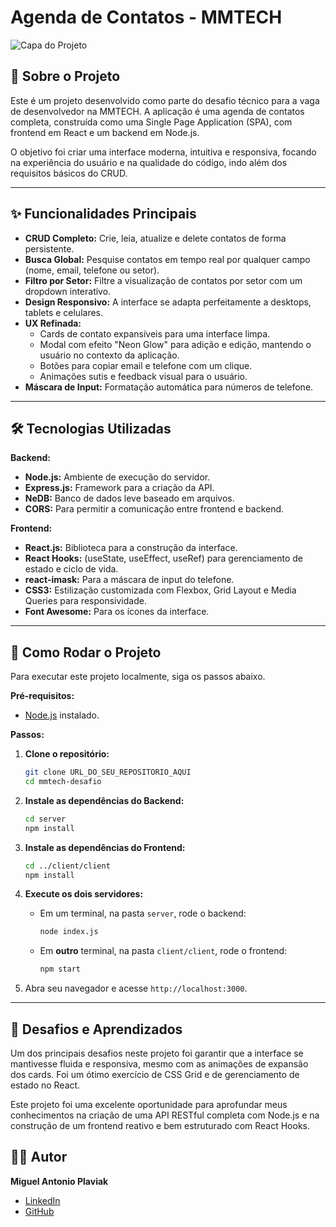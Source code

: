 # Agenda de Contatos - MMTECH

![Capa do Projeto](https://cdn.discordapp.com/attachments/691101774471233567/1393292258434089082/image.png?ex=6872a408&is=68715288&hm=d8b3879ac66f072abe1eb26cf5e0b7a2116fdc594118e68a2f397649b99a7db3&)

## 📖 Sobre o Projeto

Este é um projeto desenvolvido como parte do desafio técnico para a vaga de desenvolvedor na MMTECH. A aplicação é uma agenda de contatos completa, construída como uma Single Page Application (SPA), com frontend em React e um backend em Node.js.

O objetivo foi criar uma interface moderna, intuitiva e responsiva, focando na experiência do usuário e na qualidade do código, indo além dos requisitos básicos do CRUD.

---

## ✨ Funcionalidades Principais

- **CRUD Completo:** Crie, leia, atualize e delete contatos de forma persistente.
- **Busca Global:** Pesquise contatos em tempo real por qualquer campo (nome, email, telefone ou setor).
- **Filtro por Setor:** Filtre a visualização de contatos por setor com um dropdown interativo.
- **Design Responsivo:** A interface se adapta perfeitamente a desktops, tablets e celulares.
- **UX Refinada:**
    - Cards de contato expansíveis para uma interface limpa.
    - Modal com efeito "Neon Glow" para adição e edição, mantendo o usuário no contexto da aplicação.
    - Botões para copiar email e telefone com um clique.
    - Animações sutis e feedback visual para o usuário.
- **Máscara de Input:** Formatação automática para números de telefone.

---

## 🛠️ Tecnologias Utilizadas

**Backend:**
- **Node.js:** Ambiente de execução do servidor.
- **Express.js:** Framework para a criação da API.
- **NeDB:** Banco de dados leve baseado em arquivos.
- **CORS:** Para permitir a comunicação entre frontend e backend.

**Frontend:**
- **React.js:** Biblioteca para a construção da interface.
- **React Hooks:** (useState, useEffect, useRef) para gerenciamento de estado e ciclo de vida.
- **react-imask:** Para a máscara de input do telefone.
- **CSS3:** Estilização customizada com Flexbox, Grid Layout e Media Queries para responsividade.
- **Font Awesome:** Para os ícones da interface.

---

## 🚀 Como Rodar o Projeto

Para executar este projeto localmente, siga os passos abaixo.

**Pré-requisitos:**
- [Node.js](https://nodejs.org/en/) instalado.

**Passos:**

1.  **Clone o repositório:**
    ```bash
    git clone URL_DO_SEU_REPOSITORIO_AQUI
    cd mmtech-desafio
    ```

2.  **Instale as dependências do Backend:**
    ```bash
    cd server
    npm install
    ```

3.  **Instale as dependências do Frontend:**
    ```bash
    cd ../client/client 
    npm install
    ```

4.  **Execute os dois servidores:**
    - Em um terminal, na pasta `server`, rode o backend:
      ```bash
      node index.js
      ```
    - Em **outro** terminal, na pasta `client/client`, rode o frontend:
      ```bash
      npm start
      ```

5.  Abra seu navegador e acesse `http://localhost:3000`.

---

## 🎯 Desafios e Aprendizados

Um dos principais desafios neste projeto foi garantir que a interface se mantivesse fluida e responsiva, mesmo com as animações de expansão dos cards. Foi um ótimo exercício de CSS Grid e de gerenciamento de estado no React.

Este projeto foi uma excelente oportunidade para aprofundar meus conhecimentos na criação de uma API RESTful completa com Node.js e na construção de um frontend reativo e bem estruturado com React Hooks.

## 👨‍💻 Autor

**Miguel Antonio Plaviak**

- [LinkedIn](https://www.linkedin.com/in/miguel-antonio-p-411216243/)
- [GitHub](https://github.com/unttizada)
